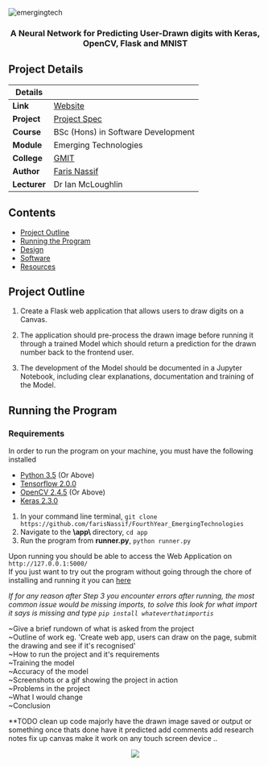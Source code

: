 ![emergingtech](https://user-images.githubusercontent.com/22448079/47147656-9f228f80-d2c6-11e8-846a-aa6a9a88ffef.png)

<h3 align="center">A Neural Network for Predicting User-Drawn digits with Keras, OpenCV, Flask and MNIST </h3>

## Project Details

|Details  |    |
| --- | --- |
| **Link** | [Website](https://mnist-python-digit-prediction.herokuapp.com/)
| **Project**  | [Project Spec](https://github.com/ianmcloughlin/project-2019-emtech/blob/master/project.pdf) 
| **Course** | BSc (Hons) in Software Development
| **Module** |  Emerging Technologies |
| **College** | [GMIT](http://www.gmit.ie/) 
| **Author** | [Faris Nassif](https://github.com/farisNassif) |
| **Lecturer** | Dr Ian McLoughlin|

## Contents
* [Project Outline](#project-outline)
* [Running the Program](running-the-program)
* [Design](https://github.com) 
* [Software](#Software)
* [Resources](https://github.com)

## Project Outline
1. Create a Flask web application that allows users to draw digits on a Canvas.

2. The application should pre-process the drawn image before running it through a trained Model which should return a prediction for the drawn number back to the frontend user.

3. The development of the Model should be documented in a Jupyter Notebook, including clear explanations, documentation and training of the Model.

## Running the Program

### Requirements

In order to run the program on your machine, you must have the following installed

* [Python 3.5](https://www.python.org/downloads) (Or Above)
* [Tensorflow 2.0.0](https://www.tensorflow.org/install/pip)
* [OpenCV 2.4.5](https://www.pyimagesearch.com/2018/09/19/pip-install-opencv/) (Or Above)
* [Keras 2.3.0](https://keras.io/)

1. In your command line terminal, `git clone https://github.com/farisNassif/FourthYear_EmergingTechnologies`
2. Navigate to the <b> \app\ </b> directory, `cd app`
3. Run the program from <b>runner.py</b>, `python runner.py`

Upon running you should be able to access the Web Application on `http://127.0.0.1:5000/`<br>
If you just want to try out the program without going through the chore of installing and running it you can [here](https://mnist-python-digit-prediction.herokuapp.com/)

<i> If for any reason after Step 3 you encounter errors after running, the most common issue would be missing imports, to solve this look for what import it says is missing and type `pip install whateverthatimportis`</i>



~Give a brief rundown of what is asked from the project<br>
~Outline of work eg. 'Create web app, users can draw on the page, submit the drawing and see if it's recognised'<br>
~How to run the project and it's requirements<br>
~Training the model<br>
~Accuracy of the model<br>
~Screenshots or a gif showing the project in action<br>
~Problems in the project<br>
~What I would change<br>
~Conclusion<br>

**TODO
clean up code majorly
have the drawn image saved or output or something
once thats done have it predicted
add comments 
add research notes
fix up canvas
make it work on any touch screen device
..

<p align="center">
  <img src = "https://i.imgur.com/TVplbBp.gif">
</p>
